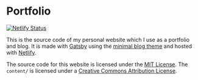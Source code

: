 # Portfolio

[![Netlify Status](https://api.netlify.com/api/v1/badges/66110d52-0eeb-450d-a7a0-61bc7d333fa9/deploy-status)](https://app.netlify.com/sites/jolly-yalow-7808b8/deploys)

This is the source code of my personal website which I use as a portfolio and blog. It is made with [Gatsby]() using the [minimal blog theme](https://github.com/LekoArts/gatsby-starter-minimal-blog) and hosted with [Netlify]().

The source code for this website is licensed under the [MIT License](https://opensource.org/licenses/MIT). The `content/` is licensed under a [Creative Commons Attribution License](https://creativecommons.org/licenses/by/4.0/).